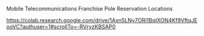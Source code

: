 Mobile Telecommunications Franchise Pole Reservation Locations

https://colab.research.google.com/drive/1Axn5LNy7ORi1BqIXON4Kf9VftqJEooVC?authuser=1#scrollTo=-RVryzKBSAP0
